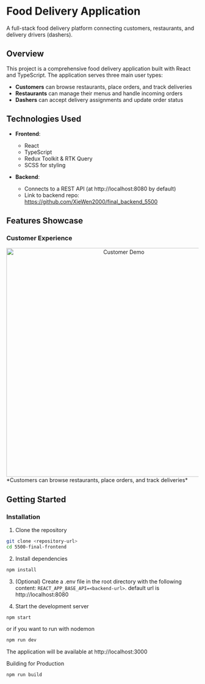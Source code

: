 # Food Delivery Application

A full-stack food delivery platform connecting customers, restaurants, and delivery drivers (dashers).

## Overview

This project is a comprehensive food delivery application built with React and TypeScript. The application serves three main user types:
- **Customers** can browse restaurants, place orders, and track deliveries
- **Restaurants** can manage their menus and handle incoming orders
- **Dashers** can accept delivery assignments and update order status

## Technologies Used

- **Frontend**:
  - React
  - TypeScript
  - Redux Toolkit & RTK Query
  - SCSS for styling
  
- **Backend**:
  - Connects to a REST API (at http://localhost:8080 by default)
  - Link to backend repo: https://github.com/XieWen2000/final_backend_5500

## Features Showcase

### Customer Experience
<div align="center">
  <img src="docs/images/customer-demo.gif" alt="Customer Demo" width="600"/>
</div>
*Customers can browse restaurants, place orders, and track deliveries*



## Getting Started

### Installation

1. Clone the repository
```bash
git clone <repository-url>
cd 5500-final-frontend
```

2. Install dependencies
```bash
npm install
```

3. (Optional) Create a .env file in the root directory with the following content:
`REACT_APP_BASE_API=<backend-url>`. default url is http://localhost:8080

4. Start the development server
```bash
npm start
``` 
or if you want to run with nodemon
```bash
npm run dev
``` 

The application will be available at http://localhost:3000

Building for Production
```bash
npm run build
```